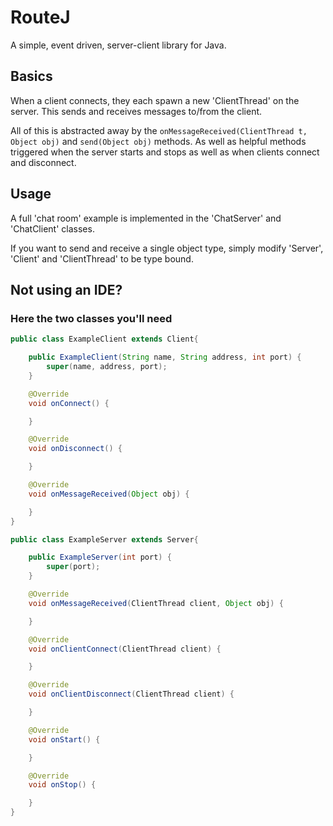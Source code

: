 # RouteJ
A simple, event driven, server-client library for Java.

## Basics
When a client connects, they each spawn a new 'ClientThread' on the server. This sends and receives messages to/from the client.

All of this is abstracted away by the ```onMessageReceived(ClientThread t, Object obj)``` and ```send(Object obj)``` methods. As well as helpful methods triggered when the server starts and stops as well as when clients connect and disconnect.

## Usage
A full 'chat room' example is implemented in the 'ChatServer' and 'ChatClient' classes.

If you want to send and receive a single object type, simply 
modify 'Server', 'Client' and 'ClientThread' to be type bound.

## Not using an IDE?
### Here the two classes you'll need
```Java
public class ExampleClient extends Client{

    public ExampleClient(String name, String address, int port) {
        super(name, address, port);
    }

    @Override
    void onConnect() {

    }

    @Override
    void onDisconnect() {

    }

    @Override
    void onMessageReceived(Object obj) {

    }
}
```
```Java
public class ExampleServer extends Server{

    public ExampleServer(int port) {
        super(port);
    }

    @Override
    void onMessageReceived(ClientThread client, Object obj) {

    }

    @Override
    void onClientConnect(ClientThread client) {

    }

    @Override
    void onClientDisconnect(ClientThread client) {

    }

    @Override
    void onStart() {

    }

    @Override
    void onStop() {

    }
}

```
